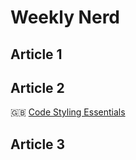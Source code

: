 # Weekly Nerd 

## Article 1

## Article 2
🇬🇧 [Code Styling Essentials](https://medium.com/@jeanydevriez/code-styling-essentials-12fdc9e17fae)

## Article 3

